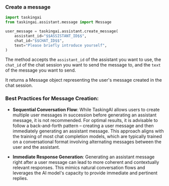 ### Create a message

```python
import taskingai
from taskingai.assistant.message import Message

user_message = taskingai.assistant.create_message(
    assistant_id="$$ASSISTANT_ID$$",
    chat_id="$$CHAT_ID$$",
    text="Please briefly introduce yourself",
)
```

The method accepts the `assistant_id` of the assistant you want to use, the `chat_id` of the chat session you want to send the message to, and the `text` of the message you want to send.

It returns a Message object representing the user's message created in the chat session.

### Best Practices for Message Creation:

- **Sequential Conversation Flow**: While TaskingAI allows users to create multiple user messages in succession before generating an assistant message, it is not recommended. For optimal results, it is advisable to follow a back-and-forth pattern – creating a user message and then immediately generating an assistant message. This approach aligns with the training of most chat completion models, which are typically trained on a conversational format involving alternating messages between the user and the assistant.

- **Immediate Response Generation**: Generating an assistant message right after a user message can lead to more coherent and contextually relevant responses. This mimics natural conversation flows and leverages the AI model's capacity to provide immediate and pertinent replies.
